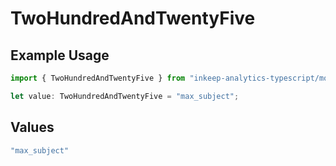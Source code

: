 # TwoHundredAndTwentyFive

## Example Usage

```typescript
import { TwoHundredAndTwentyFive } from "inkeep-analytics-typescript/models/operations";

let value: TwoHundredAndTwentyFive = "max_subject";
```

## Values

```typescript
"max_subject"
```